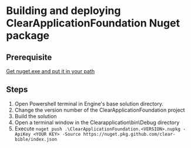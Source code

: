 # Building and deploying ClearApplicationFoundation Nuget package

## Prerequisite

[Get nuget.exe and put it in your path](https://www.nuget.org/downloads)

## Steps

1. Open Powershell terminal in Engine's base solution directory.
2. Change the version number of the ClearApplicationFoundation project
3. Build the solution
4. Open a terminal window in the Clearapplication\bin\Debug directory
5. Execute `nuget push .\ClearApplicationFoundation.<VERSION>.nupkg -ApiKey <YOUR KEY> -Source https://nuget.pkg.github.com/clear-bible/index.json`